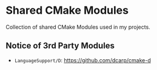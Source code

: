 # Shared CMake Modules

Collection of shared CMake Modules used in my projects.

## Notice of 3rd Party Modules

 - `LanguageSupport/D`: https://github.com/dcarp/cmake-d
